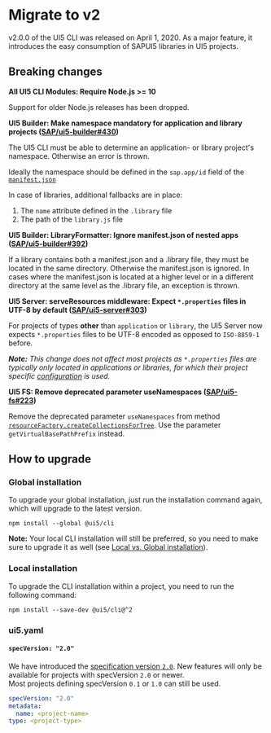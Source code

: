 # Migrate to v2

v2.0.0 of the UI5 CLI was released on April 1, 2020. As a major feature, it introduces the easy consumption of SAPUI5 libraries in UI5 projects.

## Breaking changes
**All UI5 CLI Modules: Require Node.js >= 10**

Support for older Node.js releases has been dropped.

**UI5 Builder: Make namespace mandatory for application and library projects ([SAP/ui5-builder#430](https://github.com/SAP/ui5-builder/pull/430))**

The UI5 CLI must be able to determine an application- or library project's namespace. Otherwise an error is thrown.

Ideally the namespace should be defined in the `sap.app/id` field of the [`manifest.json`](https://ui5.sap.com/#/topic/be0cf40f61184b358b5faedaec98b2da)

In case of libraries, additional fallbacks are in place:

1. The `name` attribute defined in the `.library` file
2. The path of the `library.js` file

**UI5 Builder: LibraryFormatter: Ignore manifest.json of nested apps ([SAP/ui5-builder#392](https://github.com/SAP/ui5-builder/pull/392))**

If a library contains both a manifest.json and a .library file, they must be located in the same directory. Otherwise the manifest.json is ignored. In cases where the manifest.json is located at a higher level or in a different directory at the same level as the .library file, an exception is thrown.

**UI5 Server: serveResources middleware: Expect `*.properties` files in UTF-8 by default ([SAP/ui5-server#303](https://github.com/SAP/ui5-server/pull/303))**

For projects of types **other** than `application` or `library`, the UI5 Server now expects `*.properties` files to be UTF-8 encoded as opposed to `ISO-8859-1` before.

_**Note:** This change does not affect most projects as `*.properties` files are typically only located in applications or libraries, for which their project specific [configuration](../pages/Configuration.md#encoding-of-properties-files) is used._

**UI5 FS: Remove deprecated parameter useNamespaces ([SAP/ui5-fs#223](https://github.com/SAP/ui5-fs/pull/223))**

Remove the deprecated parameter `useNamespaces` from method [`resourceFactory.createCollectionsForTree`](https://sap.github.io/ui5-tooling/v2/api/module-@ui5_fs.resourceFactory.html#.createCollectionsForTree). Use the parameter `getVirtualBasePathPrefix` instead.

## How to upgrade

### Global installation

To upgrade your global installation, just run the installation command again, which will upgrade to the latest version.

```
npm install --global @ui5/cli
```

**Note:** Your local CLI installation will still be preferred, so you need to make sure to upgrade it as well (see [Local vs. Global installation](https://github.com/SAP/ui5-cli#local-vs-global-installation)).

### Local installation

To upgrade the CLI installation within a project, you need to run the following command:

```
npm install --save-dev @ui5/cli@^2
```

### ui5.yaml

#### `specVersion: "2.0"`

We have introduced the [specification version `2.0`](../pages/Configuration.md#specification-version-10).
New features will only be available for projects with specVersion `2.0` or newer.  
Most projects defining specVersion `0.1` or `1.0` can still be used.

```yaml
specVersion: "2.0"
metadata:
  name: <project-name>
type: <project-type>
```

